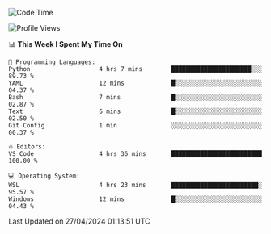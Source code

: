 <!--START_SECTION:waka-->
![Code Time](http://img.shields.io/badge/Code%20Time-613%20hrs%2014%20mins-blue)

![Profile Views](http://img.shields.io/badge/Profile%20Views-1-blue)

📊 **This Week I Spent My Time On** 

```text
💬 Programming Languages: 
Python                   4 hrs 7 mins        ██████████████████████░░░   89.73 % 
YAML                     12 mins             █░░░░░░░░░░░░░░░░░░░░░░░░   04.37 % 
Bash                     7 mins              █░░░░░░░░░░░░░░░░░░░░░░░░   02.87 % 
Text                     6 mins              █░░░░░░░░░░░░░░░░░░░░░░░░   02.50 % 
Git Config               1 min               ░░░░░░░░░░░░░░░░░░░░░░░░░   00.37 % 

🔥 Editors: 
VS Code                  4 hrs 36 mins       █████████████████████████   100.00 % 

💻 Operating System: 
WSL                      4 hrs 23 mins       ████████████████████████░   95.57 % 
Windows                  12 mins             █░░░░░░░░░░░░░░░░░░░░░░░░   04.43 % 
```


 Last Updated on 27/04/2024 01:13:51 UTC
<!--END_SECTION:waka-->
